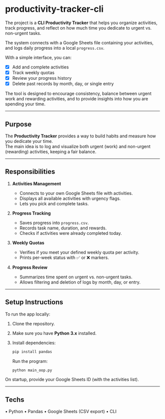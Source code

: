 # productivity-tracker-cli  

The project is a **CLI Productivity Tracker** that helps you organize activities, track progress, and reflect on how much time you dedicate to urgent vs. non-urgent tasks.  

The system connects with a Google Sheets file containing your activities, and logs daily progress into a local `progress.csv`.  

With a simple interface, you can:  

- [x] Add and complete activities  
- [x] Track weekly quotas  
- [x] Review your progress history  
- [x] Delete past records by month, day, or single entry  

The tool is designed to encourage consistency, balance between urgent work and rewarding activities, and to provide insights into how you are spending your time.  

---

## Purpose  

The **Productivity Tracker** provides a way to build habits and measure how you dedicate your time.  
The main idea is to log and visualize both urgent (work) and non-urgent (rewarding) activities, keeping a fair balance.  

---

## Responsibilities  

1. **Activities Management**  
   - Connects to your own Google Sheets file with activities.  
   - Displays all available activities with urgency flags.  
   - Lets you pick and complete tasks.  

2. **Progress Tracking**  
   - Saves progress into `progress.csv`.  
   - Records task name, duration, and rewards.  
   - Checks if activities were already completed today.  

3. **Weekly Quotas**  
   - Verifies if you meet your defined weekly quota per activity.  
   - Prints per-week status with ✅ or ❌ markers.  

4. **Progress Review**  
   - Summarizes time spent on urgent vs. non-urgent tasks.  
   - Allows filtering and deletion of logs by month, day, or entry.  

---

## Setup Instructions  

To run the app locally:  

1. Clone the repository.  
2. Make sure you have **Python 3.x** installed.  
3. Install dependencies:  
   ```bash
   pip install pandas
   ```
   Run the program:

   ```bash
   python main_oop.py
   ```
On startup, provide your Google Sheets ID (with the activities list).

--------------------------------------------

## Techs

• Python
• Pandas
• Google Sheets (CSV export)
• CLI
